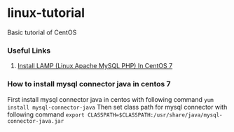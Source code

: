 # linux-tutorial
Basic tutorial of CentOS

### Useful Links

1. [Install LAMP (Linux Apache MySQL PHP) In CentOS 7](https://www.howtoforge.com/tutorial/centos-lamp-server-apache-mysql-php)


### How to install mysql connector java in centos 7
  First install mysql connector java in centos with following command
  `yum install mysql-connector-java`
  Then set class path for mysql connector with following command
  `export CLASSPATH=$CLASSPATH:/usr/share/java/mysql-connector-java.jar`
